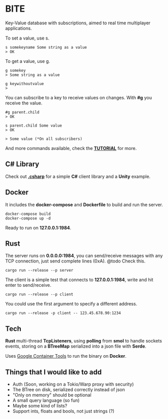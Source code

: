 # BITE

Key-Value database with subscriptions, aimed to real time multiplayer
applications.

To set a value, use s.

    s somekeyname Some string as a value
    > OK

To get a value, use g.

    g somekey
    > Some string as a value

    g keywithoutvalue
    >

You can subscribe to a key to receive values on changes. With **#g** you receive
the value.

    #g parent.child
    > OK

    s parent.child Some value
    > OK

    > Some value (*On all subscribers)

And more commands available, check the [**TUTORIAL**](TUTORIAL.md) for more.

## C# Library

Check out [**.csharp**](https://github.com/alvivar/bite/tree/master/.csharp) for
a simple **C#** client library and a **Unity** example.

## Docker

It includes the **docker-compose** and **Dockerfile** to build and run the
server.

    docker-compose build
    docker-compose up -d

Ready to run on **127.0.0.1:1984**.

## Rust

The server runs on **0.0.0.0:1984**, you can send/receive messages with any TCP
connection, just send complete lines (0xA). @todo Check this.

    cargo run --release --p server

The client is a simple test that connects to **127.0.0.1:1984**, write and hit
enter to send/receive.

    cargo run --release --p client

You could use the first argument to specify a different address.

    cargo run --release -p client -- 123.45.678.90:1234

## Tech

**Rust** multi-thread **TcpListeners**, using **polling** from **smol** to
handle sockets events, storing on a **BTreeMap** serialized into a json file
with **Serde**.

Uses [Google Container
Tools](https://github.com/GoogleContainerTools/distroless/blob/master/examples/rust/Dockerfile)
to run the binary on **Docker**.

## Things that I would like to add

-   Auth (Soon, working on a Tokio/Warp proxy with security)
-   The BTree on disk, serialized correctly instead of json
-   "Only on memory" should be optional
-   A small query language (so fun)
-   Maybe some kind of lists?
-   Support ints, floats and bools, not just strings (?)
